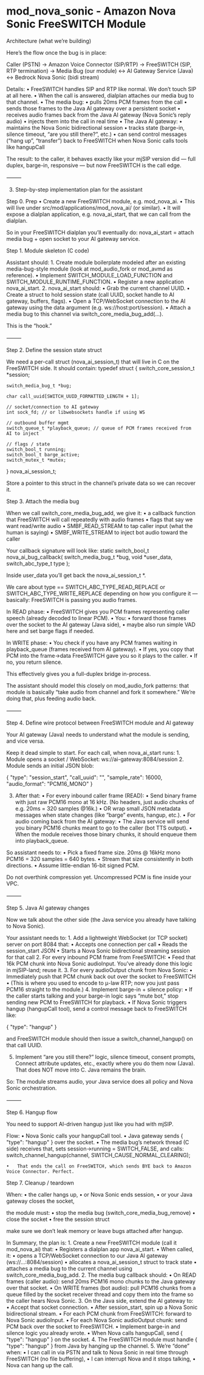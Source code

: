 # mod_nova_sonic - Amazon Nova Sonic FreeSWITCH Module
Architecture (what we’re building)

Here’s the flow once the bug is in place:

Caller (PSTN)
→ Amazon Voice Connector (SIP/RTP)
→ FreeSWITCH (SIP, RTP termination)
→ Media Bug (our module)
↔ AI Gateway Service (Java)
↔ Bedrock Nova Sonic (bidi stream)

Details:
	•	FreeSWITCH handles SIP and RTP like normal. We don’t touch SIP at all here.
	•	When the call is answered, dialplan attaches our media bug to that channel.
	•	The media bug:
	•	pulls 20ms PCM frames from the call
	•	sends those frames to the Java AI gateway over a persistent socket
	•	receives audio frames back from the Java AI gateway (Nova Sonic’s reply audio)
	•	injects them into the call in real time
	•	The Java AI gateway:
	•	maintains the Nova Sonic bidirectional session
	•	tracks state (barge-in, silence timeout, “are you still there?”, etc.)
	•	can send control messages (“hang up”, “transfer”) back to FreeSWITCH when Nova Sonic calls tools like hangupCall

The result: to the caller, it behaves exactly like your mjSIP version did — full duplex, barge-in, responsive — but now FreeSWITCH is the call edge.

⸻

3. Step-by-step implementation plan for the assistant

Step 0. Prep
	•	Create a new FreeSWITCH module, e.g. mod_nova_ai.
	•	This will live under src/mod/applications/mod_nova_ai/ (or similar).
	•	It will expose a dialplan application, e.g. nova_ai_start, that we can call from the dialplan.

So in your FreeSWITCH dialplan you’ll eventually do:
<action application="answer"/>
<action application="nova_ai_start" data="ws://<AI_GATEWAY>:8084/session"/>
<action application="park"/>
nova_ai_start = attach media bug + open socket to your AI gateway service.


Step 1. Module skeleton (C code)

Assistant should:
	1.	Create module boilerplate modeled after an existing media-bug-style module (look at mod_audio_fork or mod_avmd as reference).
	•	Implement SWITCH_MODULE_LOAD_FUNCTION and SWITCH_MODULE_RUNTIME_FUNCTION.
	•	Register a new application nova_ai_start.
	2.	nova_ai_start should:
	•	Grab the current channel UUID.
	•	Create a struct to hold session state (call UUID, socket handle to AI gateway, buffers, flags).
	•	Open a TCP/WebSocket connection to the AI gateway using the data argument (e.g. ws://host:port/session).
	•	Attach a media bug to this channel via switch_core_media_bug_add(...).

This is the “hook.”

⸻

Step 2. Define the session state struct

We need a per-call struct (nova_ai_session_t) that will live in C on the FreeSWITCH side. It should contain:
typedef struct {
    switch_core_session_t *session;

    switch_media_bug_t *bug;

    char call_uuid[SWITCH_UUID_FORMATTED_LENGTH + 1];

    // socket/connection to AI gateway
    int sock_fd; // or libwebsockets handle if using WS

    // outbound buffer mgmt
    switch_queue_t *playback_queue; // queue of PCM frames received from AI to inject

    // flags / state
    switch_bool_t running;
    switch_bool_t barge_active;
    switch_mutex_t *mutex;
} nova_ai_session_t;

Store a pointer to this struct in the channel’s private data so we can recover it.

Step 3. Attach the media bug

When we call switch_core_media_bug_add, we give it:
	•	a callback function that FreeSWITCH will call repeatedly with audio frames
	•	flags that say we want read/write audio
	•	SMBF_READ_STREAM to tap caller input (what the human is saying)
	•	SMBF_WRITE_STREAM to inject bot audio toward the caller

Your callback signature will look like:
static switch_bool_t nova_ai_bug_callback(
    switch_media_bug_t *bug,
    void *user_data,
    switch_abc_type_t type
);

Inside user_data you’ll get back the nova_ai_session_t *.

We care about type == SWITCH_ABC_TYPE_READ_REPLACE or SWITCH_ABC_TYPE_WRITE_REPLACE depending on how you configure it — basically: FreeSWITCH is passing you audio frames.

In READ phase:
	•	FreeSWITCH gives you PCM frames representing caller speech (already decoded to linear PCM).
	•	You:
	•	forward those frames over the socket to the AI gateway (Java side),
	•	maybe also run simple VAD here and set barge flags if needed.

In WRITE phase:
	•	You check if you have any PCM frames waiting in playback_queue (frames received from AI gateway).
	•	If yes, you copy that PCM into the frame->data FreeSWITCH gave you so it plays to the caller.
	•	If no, you return silence.

This effectively gives you a full-duplex bridge in-process.

The assistant should model this closely on mod_audio_fork patterns: that module is basically “take audio from channel and fork it somewhere.” We’re doing that, plus feeding audio back.

⸻

Step 4. Define wire protocol between FreeSWITCH module and AI gateway

Your AI gateway (Java) needs to understand what the module is sending, and vice versa.

Keep it dead simple to start. For each call, when nova_ai_start runs:
	1.	Module opens a socket / WebSocket: ws://ai-gateway:8084/session
	2.	Module sends an initial JSON blob:

  {
  "type": "session_start",
  "call_uuid": "<freeswitch-channel-uuid>",
  "sample_rate": 16000,
  "audio_format": "PCM16_MONO"
}

3.	After that:
	•	For every inbound caller frame (READ):
	•	Send binary frame with just raw PCM16 mono at 16 kHz. (No headers, just audio chunks of e.g. 20ms = 320 samples @16k.)
	•	OR wrap small JSON metadata messages when state changes (like “barge” events, hangup, etc.).
	•	For audio coming back from the AI gateway:
	•	The Java service will send you binary PCM16 chunks meant to go to the caller (bot TTS output).
	•	When the module receives those binary chunks, it should enqueue them into playback_queue.

So assistant needs to:
	•	Pick a fixed frame size. 20ms @ 16kHz mono PCM16 = 320 samples = 640 bytes.
	•	Stream that size consistently in both directions.
	•	Assume little-endian 16-bit signed PCM.

Do not overthink compression yet. Uncompressed PCM is fine inside your VPC.

⸻

Step 5. Java AI gateway changes

Now we talk about the other side (the Java service you already have talking to Nova Sonic).

Your assistant needs to:
	1.	Add a lightweight WebSocket (or TCP socket) server on port 8084 that:
	•	Accepts one connection per call
	•	Reads the session_start JSON
	•	Starts a Nova Sonic bidirectional streaming session for that call
	2.	For every inbound PCM frame from FreeSWITCH:
	•	Feed that 16k PCM chunk into Nova Sonic audioInput.
You’ve already done this logic in mjSIP-land; reuse it.
	3.	For every audioOutput chunk from Nova Sonic:
	•	Immediately push that PCM chunk back out over the socket to FreeSWITCH
	•	(This is where you used to encode to μ-law RTP; now you just pass PCM16 straight to the module.)
	4.	Implement barge-in + silence policy:
	•	If the caller starts talking and your barge-in logic says “mute bot,” stop sending new PCM to FreeSWITCH for playback.
	•	If Nova Sonic triggers hangup (hangupCall tool), send a control message back to FreeSWITCH like:

  { "type": "hangup" }

and FreeSWITCH module should then issue a switch_channel_hangup() on that call UUID.

5.	Implement “are you still there?” logic, silence timeout, consent prompts, Connect attribute updates, etc., exactly where you do them now (Java). That does NOT move into C. Java remains the brain.

So: The module streams audio, your Java service does all policy and Nova Sonic orchestration.

⸻

Step 6. Hangup flow

You need to support AI-driven hangup just like you had with mjSIP.

Flow:
	•	Nova Sonic calls your hangupCall tool.
	•	Java gateway sends { "type": "hangup" } over the socket.
	•	The media bug’s network thread (C side) receives that, sets session->running = SWITCH_FALSE, and calls:
  switch_channel_hangup(channel, SWITCH_CAUSE_NORMAL_CLEARING);

  	•	That ends the call on FreeSWITCH, which sends BYE back to Amazon Voice Connector. Perfect.

Step 7. Cleanup / teardown

When:
	•	the caller hangs up,
	•	or Nova Sonic ends session,
	•	or your Java gateway closes the socket,

the module must:
	•	stop the media bug (switch_core_media_bug_remove)
	•	close the socket
	•	free the session struct

make sure we don’t leak memory or leave bugs attached after hangup.

In Summary, the plan is:
	1.	Create a new FreeSWITCH module (call it mod_nova_ai) that:
	•	Registers a dialplan app nova_ai_start.
	•	When called, it:
	•	opens a TCP/WebSocket connection to our Java AI gateway (ws://...:8084/session)
	•	allocates a nova_ai_session_t struct to track state
	•	attaches a media bug to the current channel using switch_core_media_bug_add.
	2.	The media bug callback should:
	•	On READ frames (caller audio): send 20ms PCM16 mono chunks to the Java gateway over that socket.
	•	On WRITE frames (bot audio): pull PCM16 chunks from a queue filled by the socket receiver thread and copy them into the frame so the caller hears Nova Sonic.
	3.	On the Java side, extend the AI gateway to:
	•	Accept that socket connection.
	•	After session_start, spin up a Nova Sonic bidirectional stream.
	•	For each PCM chunk from FreeSWITCH: forward to Nova Sonic audioInput.
	•	For each Nova Sonic audioOutput chunk: send PCM back over the socket to FreeSWITCH.
	•	Implement barge-in and silence logic you already wrote.
	•	When Nova calls hangupCall, send { "type": "hangup" } on the socket.
	4.	The FreeSWITCH module must handle { "type": "hangup" } from Java by hanging up the channel.
	5.	We’re “done” when:
	•	I can call in via PSTN and talk to Nova Sonic in real time through FreeSWITCH (no file buffering),
	•	I can interrupt Nova and it stops talking,
	•	Nova can hang up the call.